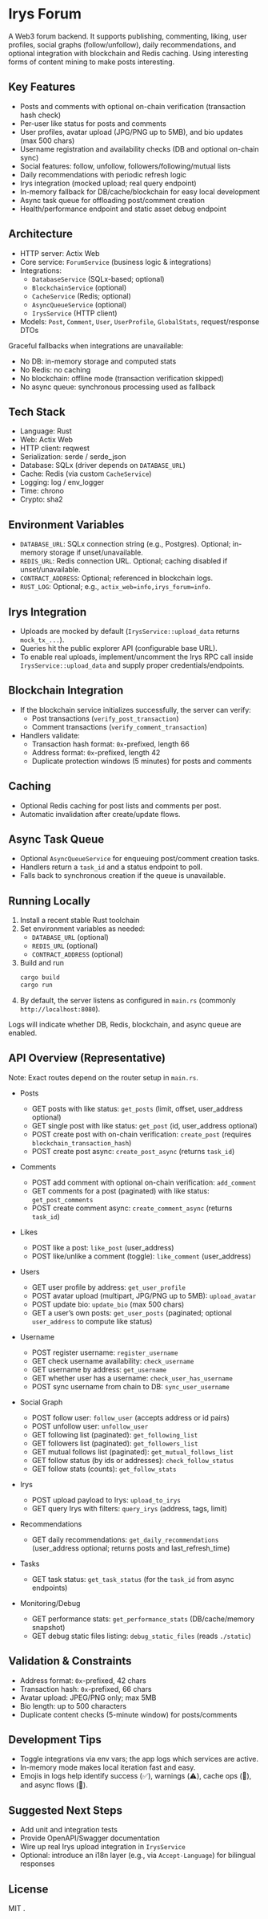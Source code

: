 # Irys Forum

A Web3 forum backend. It supports publishing, commenting, liking, user profiles, social graphs (follow/unfollow), daily recommendations, and optional integration with blockchain and Redis caching. Using interesting forms of content mining to make posts interesting.

## Key Features
- Posts and comments with optional on-chain verification (transaction hash check)
- Per-user like status for posts and comments
- User profiles, avatar upload (JPG/PNG up to 5MB), and bio updates (max 500 chars)
- Username registration and availability checks (DB and optional on-chain sync)
- Social features: follow, unfollow, followers/following/mutual lists
- Daily recommendations with periodic refresh logic
- Irys integration (mocked upload; real query endpoint)
- In-memory fallback for DB/cache/blockchain for easy local development
- Async task queue for offloading post/comment creation
- Health/performance endpoint and static asset debug endpoint

## Architecture
- HTTP server: Actix Web
- Core service: `ForumService` (business logic & integrations)
- Integrations:
  - `DatabaseService` (SQLx-based; optional)
  - `BlockchainService` (optional)
  - `CacheService` (Redis; optional)
  - `AsyncQueueService` (optional)
  - `IrysService` (HTTP client)
- Models: `Post`, `Comment`, `User`, `UserProfile`, `GlobalStats`, request/response DTOs

Graceful fallbacks when integrations are unavailable:
- No DB: in-memory storage and computed stats
- No Redis: no caching
- No blockchain: offline mode (transaction verification skipped)
- No async queue: synchronous processing used as fallback

## Tech Stack
- Language: Rust
- Web: Actix Web
- HTTP client: reqwest
- Serialization: serde / serde_json
- Database: SQLx (driver depends on `DATABASE_URL`)
- Cache: Redis (via custom `CacheService`)
- Logging: log / env_logger
- Time: chrono
- Crypto: sha2

## Environment Variables
- `DATABASE_URL`: SQLx connection string (e.g., Postgres). Optional; in-memory storage if unset/unavailable.
- `REDIS_URL`: Redis connection URL. Optional; caching disabled if unset/unavailable.
- `CONTRACT_ADDRESS`: Optional; referenced in blockchain logs.
- `RUST_LOG`: Optional; e.g., `actix_web=info,irys_forum=info`.

## Irys Integration
- Uploads are mocked by default (`IrysService::upload_data` returns `mock_tx_...`).
- Queries hit the public explorer API (configurable base URL).
- To enable real uploads, implement/uncomment the Irys RPC call inside `IrysService::upload_data` and supply proper credentials/endpoints.

## Blockchain Integration
- If the blockchain service initializes successfully, the server can verify:
  - Post transactions (`verify_post_transaction`)
  - Comment transactions (`verify_comment_transaction`)
- Handlers validate:
  - Transaction hash format: `0x`-prefixed, length 66
  - Address format: `0x`-prefixed, length 42
  - Duplicate protection windows (5 minutes) for posts and comments

## Caching
- Optional Redis caching for post lists and comments per post.
- Automatic invalidation after create/update flows.

## Async Task Queue
- Optional `AsyncQueueService` for enqueuing post/comment creation tasks.
- Handlers return a `task_id` and a status endpoint to poll.
- Falls back to synchronous creation if the queue is unavailable.

## Running Locally
1. Install a recent stable Rust toolchain
2. Set environment variables as needed:
   - `DATABASE_URL` (optional)
   - `REDIS_URL` (optional)
   - `CONTRACT_ADDRESS` (optional)
3. Build and run
   ```bash
   cargo build
   cargo run
   ```
4. By default, the server listens as configured in `main.rs` (commonly `http://localhost:8080`).

Logs will indicate whether DB, Redis, blockchain, and async queue are enabled.

## API Overview (Representative)
Note: Exact routes depend on the router setup in `main.rs`.

- Posts
  - GET posts with like status: `get_posts` (limit, offset, user_address optional)
  - GET single post with like status: `get_post` (id, user_address optional)
  - POST create post with on-chain verification: `create_post` (requires `blockchain_transaction_hash`)
  - POST create post async: `create_post_async` (returns `task_id`)

- Comments
  - POST add comment with optional on-chain verification: `add_comment`
  - GET comments for a post (paginated) with like status: `get_post_comments`
  - POST create comment async: `create_comment_async` (returns `task_id`)

- Likes
  - POST like a post: `like_post` (user_address)
  - POST like/unlike a comment (toggle): `like_comment` (user_address)

- Users
  - GET user profile by address: `get_user_profile`
  - POST avatar upload (multipart, JPG/PNG up to 5MB): `upload_avatar`
  - POST update bio: `update_bio` (max 500 chars)
  - GET a user’s own posts: `get_user_posts` (paginated; optional `user_address` to compute like status)

- Username
  - POST register username: `register_username`
  - GET check username availability: `check_username`
  - GET username by address: `get_username`
  - GET whether user has a username: `check_user_has_username`
  - POST sync username from chain to DB: `sync_user_username`

- Social Graph
  - POST follow user: `follow_user` (accepts address or id pairs)
  - POST unfollow user: `unfollow_user`
  - GET following list (paginated): `get_following_list`
  - GET followers list (paginated): `get_followers_list`
  - GET mutual follows list (paginated): `get_mutual_follows_list`
  - GET follow status (by ids or addresses): `check_follow_status`
  - GET follow stats (counts): `get_follow_stats`

- Irys
  - POST upload payload to Irys: `upload_to_irys`
  - GET query Irys with filters: `query_irys` (address, tags, limit)

- Recommendations
  - GET daily recommendations: `get_daily_recommendations` (user_address optional; returns posts and last_refresh_time)

- Tasks
  - GET task status: `get_task_status` (for the `task_id` from async endpoints)

- Monitoring/Debug
  - GET performance stats: `get_performance_stats` (DB/cache/memory snapshot)
  - GET debug static files listing: `debug_static_files` (reads `./static`)

## Validation & Constraints
- Address format: `0x`-prefixed, 42 chars
- Transaction hash: `0x`-prefixed, 66 chars
- Avatar upload: JPEG/PNG only; max 5MB
- Bio length: up to 500 characters
- Duplicate content checks (5-minute window) for posts/comments

## Development Tips
- Toggle integrations via env vars; the app logs which services are active.
- In-memory mode makes local iteration fast and easy.
- Emojis in logs help identify success (✅), warnings (⚠️), cache ops (💾), and async flows (🚀).

## Suggested Next Steps
- Add unit and integration tests
- Provide OpenAPI/Swagger documentation
- Wire up real Irys upload integration in `IrysService`
- Optional: introduce an i18n layer (e.g., via `Accept-Language`) for bilingual responses

## License
MIT .

